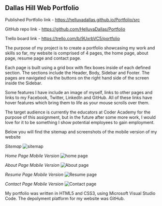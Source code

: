 ## Dallas Hill Web Portfolio

Published Portfolio link - https://helluvadallas.github.io/Portfolio/src

GitHub repo link - https://github.com/HelluvaDallas/Portfolio

Trello board link - https://trello.com/b/9UxrbVC5/portfolio

The purpose of my project is to create a portfolio showcasing my work and skills so far, my website is comprised of 4 pages, the home page, about page, resume page and contact page.

Each page is built using a grid box with flex boxes inside of each defined section. The sections include the Header, Body, Sidebar and Footer. The pages are navigated via the buttons on the right hand side of the screen inside the Sidebar.

Some features I have include an image of myself, links to other pages and links to my Facebook, Twitter, LinkedIn and GitHub. All of these links have hover features which bring them to life as your mouse scrolls over them.

The target audience is currently the educators at Coder Academy for the purpose of this assignment, but in the future after some more work, I would love for it to be something I show potential employees to gain employment.

Below you will find the sitemap and screenshots of the mobile version of my website

*Sitemap*
![sitemap](./flowchart.png)

*Home Page Mobile Version*
![home page](./0home.png)

*About Page Mobile Version*
![About page](./0about.png)

*Resume Page Mobile Version*
![Resume page](./0resume.png)

*Contact Page Mobile Version*
![Contact page](./0contact.png)

My portfolio was written in HTML5 and CSS3, using Microsoft Visual Studio Code. The depolyment platform for my website was GitHub.